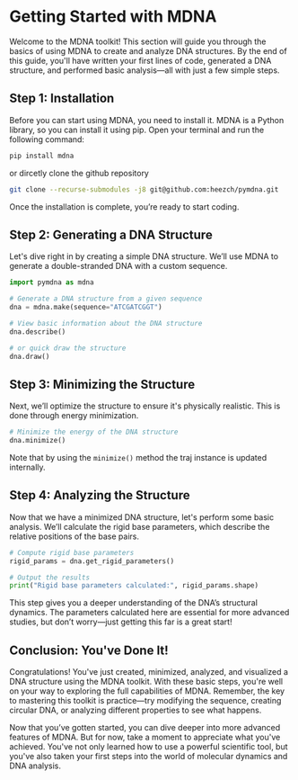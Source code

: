 # Getting Started with MDNA

Welcome to the MDNA toolkit! This section will guide you through the basics of using MDNA to create and analyze DNA structures. By the end of this guide, you'll have written your first lines of code, generated a DNA structure, and performed basic analysis—all with just a few simple steps.

## Step 1: Installation

Before you can start using MDNA, you need to install it. MDNA is a Python library, so you can install it using pip. Open your terminal and run the following command:

```bash
pip install mdna
```

or dircetly clone the github repository
```bash
git clone --recurse-submodules -j8 git@github.com:heezch/pymdna.git
```

Once the installation is complete, you’re ready to start coding.



## Step 2: Generating a DNA Structure

Let's dive right in by creating a simple DNA structure. We’ll use MDNA to generate a double-stranded DNA with a custom sequence.

```python
import pymdna as mdna

# Generate a DNA structure from a given sequence
dna = mdna.make(sequence="ATCGATCGGT")

# View basic information about the DNA structure
dna.describe()

# or quick draw the structure
dna.draw()
```


## Step 3: Minimizing the Structure

Next, we’ll optimize the structure to ensure it's physically realistic. This is done through energy minimization.

```python
# Minimize the energy of the DNA structure
dna.minimize()
```

Note that by using the `minimize()` method the traj instance is updated internally. 


## Step 4: Analyzing the Structure

Now that we have a minimized DNA structure, let's perform some basic analysis. We’ll calculate the rigid base parameters, which describe the relative positions of the base pairs.


```python
# Compute rigid base parameters
rigid_params = dna.get_rigid_parameters()

# Output the results
print("Rigid base parameters calculated:", rigid_params.shape)
```

This step gives you a deeper understanding of the DNA’s structural dynamics. The parameters calculated here are essential for more advanced studies, but don’t worry—just getting this far is a great start!


## Conclusion: You've Done It!

Congratulations! You've just created, minimized, analyzed, and visualized a DNA structure using the MDNA toolkit. With these basic steps, you're well on your way to exploring the full capabilities of MDNA. Remember, the key to mastering this toolkit is practice—try modifying the sequence, creating circular DNA, or analyzing different properties to see what happens.

Now that you’ve gotten started, you can dive deeper into more advanced features of MDNA. But for now, take a moment to appreciate what you've achieved. You've not only learned how to use a powerful scientific tool, but you've also taken your first steps into the world of molecular dynamics and DNA analysis.
